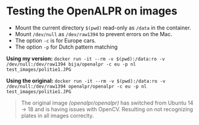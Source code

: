 # Testing the OpenALPR on images

- Mount the current directory `$(pwd)` read-only as `/data` in the container.
- Mount `/dev/null` as `/dev/raw1394` to prevent errors on the Mac. 
- The option `-c` is for Europe cars.
- The option `-p` for Dutch pattern matching

**Using my version:**
`docker run -it --rm -v $(pwd):/data:ro -v /dev/null:/dev/raw1394 bija/openalpr -c eu -p nl test_images/politie1.JPG`

**Using the original:**
`docker run -it --rm -v $(pwd):/data:ro -v /dev/null:/dev/raw1394 openalpr/openalpr -c eu -p nl test_images/politie1.JPG`


> The original image _(openalpr/openalpr)_ has switched from Ubuntu 14 -> 18 and is having issues with OpenCV. 
Resulting on not recognizing plates in all images correclty.
